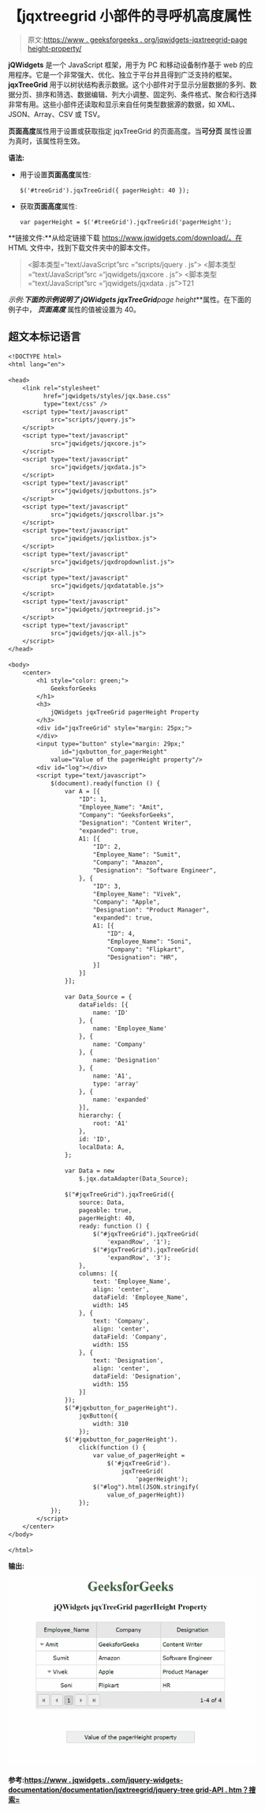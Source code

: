 # 【jqxtreegrid 小部件的寻呼机高度属性

> 原文:[https://www . geeksforgeeks . org/jqwidgets-jqxtreegrid-page height-property/](https://www.geeksforgeeks.org/jqwidgets-jqxtreegrid-pagerheight-property/)

**jQWidgets** 是一个 JavaScript 框架，用于为 PC 和移动设备制作基于 web 的应用程序。它是一个非常强大、优化、独立于平台并且得到广泛支持的框架。 **jqxTreeGrid** 用于以树状结构表示数据。这个小部件对于显示分层数据的多列、数据分页、排序和筛选、数据编辑、列大小调整、固定列、条件格式、聚合和行选择非常有用。这些小部件还读取和显示来自任何类型数据源的数据，如 XML、JSON、Array、CSV 或 TSV。

**页面高度**属性用于设置或获取指定 jqxTreeGrid 的页面高度。当**可分页** 属性设置为真时，该属性将生效。

**语法:**

*   用于设置**页面高度**属性:

    ```
    $('#treeGrid').jqxTreeGrid({ pagerHeight: 40 });  
    ```

*   获取**页面高度**属性:

    ```
    var pagerHeight = $('#treeGrid').jqxTreeGrid('pagerHeight'); 
    ```

**链接文件:**从给定链接下载 https://www.jqwidgets.com/download/。在 HTML 文件中，找到下载文件夹中的脚本文件。

> <link rel="”stylesheet”" href="”jqwidgets/styles/jqx.base.css”" type="”text/css”">
> <脚本类型=“text/JavaScript”src =“scripts/jquery . js”></script>
> <脚本类型=“text/JavaScript”src =“jqwidgets/jqxcore . js”></script>
> <脚本类型=“text/JavaScript”src =“jqwidgets/jqxdata . js”>T21

**示例:**下面的示例说明了 jQWidgets jqxTreeGrid***page height***属性。在下面的例子中， ***页面高度*** 属性的值被设置为 40。

## 超文本标记语言

```
<!DOCTYPE html>
<html lang="en">

<head>
    <link rel="stylesheet" 
          href="jqwidgets/styles/jqx.base.css" 
          type="text/css" />
    <script type="text/javascript" 
            src="scripts/jquery.js">
    </script>
    <script type="text/javascript" 
            src="jqwidgets/jqxcore.js">
    </script>
    <script type="text/javascript" 
            src="jqwidgets/jqxdata.js">
    </script>
    <script type="text/javascript" 
            src="jqwidgets/jqxbuttons.js">
    </script>
    <script type="text/javascript" 
            src="jqwidgets/jqxscrollbar.js">
    </script>
    <script type="text/javascript" 
            src="jqwidgets/jqxlistbox.js">
    </script>
    <script type="text/javascript" 
            src="jqwidgets/jqxdropdownlist.js">
    </script>
    <script type="text/javascript" 
            src="jqwidgets/jqxdatatable.js">
    </script>
    <script type="text/javascript" 
            src="jqwidgets/jqxtreegrid.js">
    </script>
    <script type="text/javascript" 
            src="jqwidgets/jqx-all.js">
    </script>
</head>

<body>
    <center>
        <h1 style="color: green;">
            GeeksforGeeks
        </h1>
        <h3>
            jQWidgets jqxTreeGrid pagerHeight Property
        </h3>
        <div id="jqxTreeGrid" style="margin: 25px;">
        </div>
        <input type="button" style="margin: 29px;" 
               id="jqxbutton_for_pagerHeight"
            value="Value of the pagerHeight property"/>
        <div id="log"></div>
        <script type="text/javascript">
            $(document).ready(function () {
                var A = [{
                    "ID": 1,
                    "Employee_Name": "Amit",
                    "Company": "GeeksforGeeks",
                    "Designation": "Content Writer",
                    "expanded": true,
                    A1: [{
                        "ID": 2,
                        "Employee_Name": "Sumit",
                        "Company": "Amazon",
                        "Designation": "Software Engineer",
                    }, {
                        "ID": 3,
                        "Employee_Name": "Vivek",
                        "Company": "Apple",
                        "Designation": "Product Manager",
                        "expanded": true,
                        A1: [{
                            "ID": 4,
                            "Employee_Name": "Soni",
                            "Company": "Flipkart",
                            "Designation": "HR",
                        }]
                    }]
                }];

                var Data_Source = {
                    dataFields: [{
                        name: 'ID'
                    }, {
                        name: 'Employee_Name'
                    }, {
                        name: 'Company'
                    }, {
                        name: 'Designation'
                    }, {
                        name: 'A1',
                        type: 'array'
                    }, {
                        name: 'expanded'
                    }],
                    hierarchy: {
                        root: 'A1'
                    },
                    id: 'ID',
                    localData: A,
                };

                var Data = new
                    $.jqx.dataAdapter(Data_Source);

                $("#jqxTreeGrid").jqxTreeGrid({
                    source: Data,
                    pageable: true,
                    pagerHeight: 40,
                    ready: function () {
                        $("#jqxTreeGrid").jqxTreeGrid(
                            'expandRow', '1');
                        $("#jqxTreeGrid").jqxTreeGrid(
                            'expandRow', '3');
                    },
                    columns: [{
                        text: 'Employee_Name',
                        align: 'center',
                        dataField: 'Employee_Name',
                        width: 145
                    }, {
                        text: 'Company',
                        align: 'center',
                        dataField: 'Company',
                        width: 155
                    }, {
                        text: 'Designation',
                        align: 'center',
                        dataField: 'Designation',
                        width: 155
                    }]
                });
                $("#jqxbutton_for_pagerHeight").
                    jqxButton({
                        width: 310
                    });
                $('#jqxbutton_for_pagerHeight').
                    click(function () {
                        var value_of_pagerHeight =
                            $('#jqxTreeGrid').
                                jqxTreeGrid(
                                    'pagerHeight');
                        $("#log").html(JSON.stringify(
                            value_of_pagerHeight))
                    });
            });
        </script>
    </center>
</body>

</html>
```

**输出:**

![](img/a8b9eb274dd58db8607e6b14d639d92a.png)

**参考:**[**https://www . jqwidgets . com/jquery-widgets-documentation/documentation/jqxtreegrid/jquery-tree grid-API . htm？搜索=**](https://www.jqwidgets.com/jquery-widgets-documentation/documentation/jqxtreegrid/jquery-treegrid-api.htm?search=)